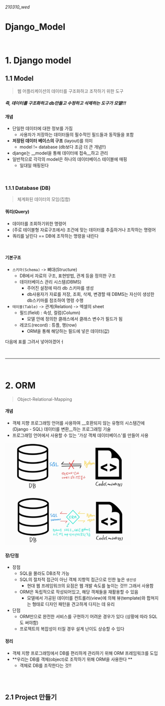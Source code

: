 ###### 210310_wed

# Django_Model

<br>

# 1. Django model

## 1.1 Model

> 웹 어플리케이션의 데이터를 구조화하고 조작하기 위한 도구

##### 즉, 데이터를 구조화하고 db만들고 수정하고 삭제하는 도구가 모델!!!

#### 개념

- 단일한 데이터에 대한 정보를 가짐
  - 사용자가 저장하는 데이터들의 필수적인 필드들과 동작들을 포함
- __저장된 데이터 베이스의 구조__ (layout)를 의미
  - model != database (db보다 조금 더 큰 개념!!)
- djange는 __model을 통해 데이터에 접속__하고 관리
- 일반적으로 각각의 model은 하나의 데이터베이스 테이블에 매핑
  - 일대일 매핑된다

<br>

### 1.1.1 Database (DB)

> 체계화된 데이터의 모임(집합)

#### 쿼리(Query)

- 데이터를 조회하기위한 명령어
- (주로 테이블형 자료구조에서) 조건에 맞는 데이터를 추출하거나 조작하는 명령어
- 쿼리를 날린다 == DB에 조작하는 명령을 내린다

<br>

#### 기본구조

- `스키마(Schema)` -> 뼈대(Structure)
  - DB에서 자료의 구조, 표현방법, 관계 등을 정의한 구조
  - 데이터베이스 관리 시스템(DBMS)
    - 주어진 설정에 따라 db 스키마를 생성
    - db사용자가 자료를 저장, 조회, 삭제, 변경할 때 DBMS는 자신이 생성한 db스키마를 참조하여 명령 수행
- `테이블(Table)` -> 관계(Relation) -> 엑셀의 sheet
  - 필드(field) : 속성, 컬럼(Column)
    - 모델 안에 정의한 클래스에서 클래스 변수가 필드가 됨
  - 레코드(record) : 튜플, 행(row)
    - ORM을 통해 해당하는 필드에 넣은 데이터(값)

다음에 표를 그려서 넣어야겠어ㅓ

<br>

<hr>

<br>

# 2. ORM

> Object-Relational-Mapping

#### 개념

- 객체 지향 프로그래밍 언어를 사용하여 __호환되지 않는 유형의 시스템간에(Django - SQL) 데이터를 변환__하는 프로그래밍 기술
- 프로그래밍 언어에서 사용할 수 있는 '가상 객체 데이터베이스'를 만들어 사용

<img src="210310_1_Model.assets/image-20210317001852380.png" alt="image-20210317001852380" style="zoom:40%;" />

#### 장/단점

- 장점
  - SQL을 몰라도 DB조작 가능
  - SQL의 절차적 접근이 아닌 객체 지향적 접근으로 인한 높은 `생산성`
    - 현대 웹 프레임워크의 요점은 웹 개발 속도를 높이는 것!!! 그래서 사용함
  - ORM은 독립적으로 작성되어있고, 해당 객체들을 재활용할 수 있음
    - 모델에서 가공된 데이터를 컨트롤러(view)에 의해 뷰(template)와 합쳐지는 형태로 디자인 패턴을 견고하게 다지는 데 유리
- 단점
  - ORM만으로 완전한 서비스를 구현하기 어려운 경우가 있다 (상황에 따라 SQL도 써야함)
  - 프로젝트의 복잡성이 터질 경우 설계 난이도 상승할 수 있다

#### 정리

- 객체 지향 프로그래밍에서 DB를 편리하게 관리하기 위해 ORM 프레임워크를 도입
- **우리는 DB를 객체(object)로 조작하기 위해 ORM을 사용한다 **
  - 객체로 DB를 조작한다는 것!!

<br>

<br>

## 2.1 Project 만들기


